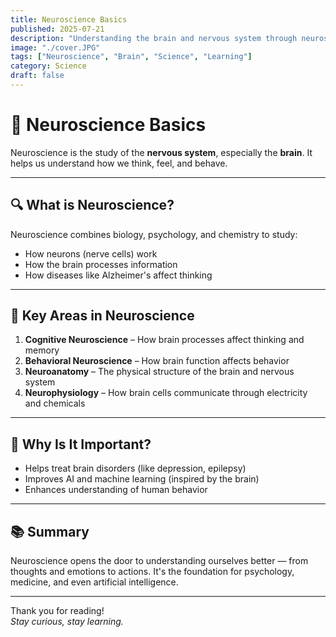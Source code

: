 ```yaml
---
title: Neuroscience Basics
published: 2025-07-21
description: "Understanding the brain and nervous system through neuroscience."
image: "./cover.JPG"
tags: ["Neuroscience", "Brain", "Science", "Learning"]
category: Science
draft: false
---
```


# 🧠 Neuroscience Basics

Neuroscience is the study of the **nervous system**, especially the **brain**. It helps us understand how we think, feel, and behave.

---

## 🔍 What is Neuroscience?

Neuroscience combines biology, psychology, and chemistry to study:
- How neurons (nerve cells) work  
- How the brain processes information  
- How diseases like Alzheimer's affect thinking  

---

## 🧬 Key Areas in Neuroscience

1. **Cognitive Neuroscience** – How brain processes affect thinking and memory  
2. **Behavioral Neuroscience** – How brain function affects behavior  
3. **Neuroanatomy** – The physical structure of the brain and nervous system  
4. **Neurophysiology** – How brain cells communicate through electricity and chemicals

---

## 🧪 Why Is It Important?

- Helps treat brain disorders (like depression, epilepsy)
- Improves AI and machine learning (inspired by the brain)
- Enhances understanding of human behavior

---

## 📚 Summary

Neuroscience opens the door to understanding ourselves better — from thoughts and emotions to actions. It's the foundation for psychology, medicine, and even artificial intelligence.

---

Thank you for reading!  
*Stay curious, stay learning.*
